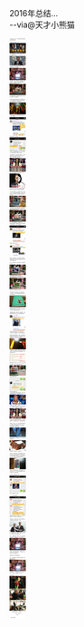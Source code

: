 
2016年总结...     
--via@天才小熊猫

![f5037b14f2e44d30a39e962a9a09daac.jpg](https://raw.githubusercontent.com/wxlzmt/cdn1/master/ext/qw/groups/30006/f5037b14f2e44d30a39e962a9a09daac.jpg)

